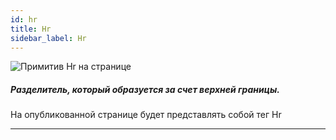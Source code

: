 ```yaml
---
id: hr
title: Hr
sidebar_label: Hr
---
```


![Примитив Hr на странице](https://test-upl.quarkly.io/607d3473b99fb9001fcbcc16/images/docs-new-workarea-components-primitives-hr.jpg?v=2021-05-16T08:04:56.982Z)

##### Разделитель, который образуется за счет верхней границы.

На опубликованной странице будет представлять собой тег Hr

---
